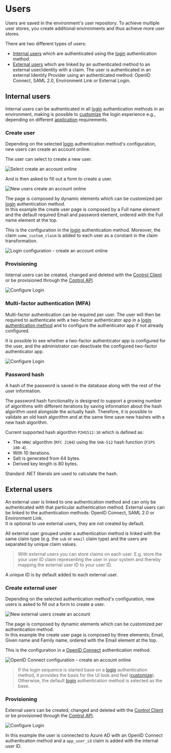 # Users
Users are saved in the environment's user repository. To achieve multiple user stores, you create additional environments and thus achieve more user stores.

There are two different types of users:
- [Internal users](#internal-users) which are authenticated using the [login](login.md) authentication method.
- [External users](#external-users) which are linked by an authenticated method to an external user/identity with a claim. The user is authenticated in an external Identity Provider using an authenticated method: OpenID Connect, SAML 2.0, Environment Link or External Login.

## Internal users
Internal users can be authenticated in all [login](login.md) authentication methods in an environment, making is possible to [customize](customization.md) the login experience e.g., depending on different [application](connections.md#application-registration) requirements.

### Create user
Depending on the selected [login](login.md) authentication method's configuration, new users can create an account online.

The user can select to create a new user.

![Select create an account online](images/user-login.png)

And is then asked to fill out a form to create a user.

![New users create an account online](images/user-create-new-account.png)

The page is composed by dynamic elements which can be customized per [login](login.md) authentication method.  
In this example the create user page is composed by a Full name element and the default required Email and password element, ordered with the Full name element at the top.

This is the configuration in the [login](login.md) authentication method. Moreover, the claim `some_custom_claim` is added to each user as a constant in the claim transformation.

![Login configuration - create an account online](images/user-create-new-account-config.png)

### Provisioning
Internal users can be created, changed and deleted with the [Control Client](https://www.foxids.com/action/login) or be provisioned through the [Control API](control.md#foxids-control-api).

![Configure Login](images/configure-user.png)

### Multi-factor authentication (MFA)
Multi-factor authentication can be required per user. The user will then be required to authenticate with a two-factor authenticator app in a [login authentication method](login.md#two-factor-authentication-2famfa) and to configure the authenticator app if not already configured.

It is possible to see whether a two-factor authenticator app is configured for the user, and the administrator can deactivate the configured two-factor authenticator app.

![Configure Login](images/configure-user-mfa.png)

### Password hash
A hash of the password is saved in the database along with the rest of the user information.

The password hash functionality is designed to support a growing number of algorithms with different iterations by saving information about the hash algorithm used alongside the actually hash. Therefore, it is possible to validate an old hash algorithm and at the same time save new hashes with a new hash algorithm.

Current supported hash algorithm `P2HS512:10` which is defined as:

- The `HMAC` algorithm (`RFC 2104`) using the `SHA-512` hash function (`FIPS 180-4`).
- With 10 iterations.
- Salt is generated from 64 bytes.
- Derived key length is 80 bytes.

Standard .NET liberals are used to calculate the hash.

## External users
An external user is linked to one authentication method and can only be authenticated with that particular authentication method. External users can be linked to the authentication methods: OpenID Connect, SAML 2.0 or Environment Link.  
It is optional to use external users, they are not created by default.

All external user grouped under a authentication method is linked with the same claim type (e.g. the `sub` or `email` claim type) and the users are separated by unique claim values.

> With external users you can store claims on each user. E.g. store the your user ID claim representing the user in your system and thereby mapping the external user ID to your user ID. 

A unique ID is by default added to each external user.

### Create external user
Depending on the selected authentication method's configuration, new users is asked to fill out a form to create a user.

![New external users create an account](images/user-external-create-new-account.png)

The page is composed by dynamic elements which can be customized per authentication method.  
In this example the create user page is composed by three elements; Email, Given name and Family name, ordered with the Email element at the top.

This is the configuration in a [OpenID Connect](auth-method-oidc.md) authentication method.

![OpenID Connect configuration - create an account online](images/user-external-create-new-account-config.png)

> If the login sequence is started base on a [login](login.md) authentication method, it provides the basis for the UI look and feel ([customize](customization.md)). Otherwise, the default [login](login.md) authentication method is selected as the base.

### Provisioning
External users can be created, changed and deleted with the [Control Client](https://www.foxids.com/action/login) or be provisioned through the [Control API](control.md#foxids-control-api).

![Configure Login](images/configure-user-external.png)

In this example the user is connected to Azure AD with an OpenID Connect authentication method and a `app_user_id` claim is added with the internal user ID.
